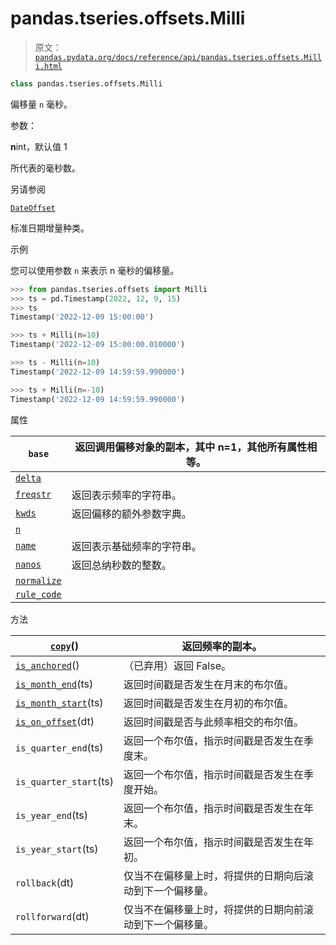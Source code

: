 # pandas.tseries.offsets.Milli

> 原文：[`pandas.pydata.org/docs/reference/api/pandas.tseries.offsets.Milli.html`](https://pandas.pydata.org/docs/reference/api/pandas.tseries.offsets.Milli.html)

```py
class pandas.tseries.offsets.Milli
```

偏移量 `n` 毫秒。

参数：

**n**int，默认值 1

所代表的毫秒数。

另请参阅

[`DateOffset`](https://pandas.pydata.org/docs/reference/api/pandas.tseries.offsets.DateOffset.html#pandas.tseries.offsets.DateOffset "pandas.tseries.offsets.DateOffset")

标准日期增量种类。

示例

您可以使用参数 `n` 来表示 n 毫秒的偏移量。

```py
>>> from pandas.tseries.offsets import Milli
>>> ts = pd.Timestamp(2022, 12, 9, 15)
>>> ts
Timestamp('2022-12-09 15:00:00') 
```

```py
>>> ts + Milli(n=10)
Timestamp('2022-12-09 15:00:00.010000') 
```

```py
>>> ts - Milli(n=10)
Timestamp('2022-12-09 14:59:59.990000') 
```

```py
>>> ts + Milli(n=-10)
Timestamp('2022-12-09 14:59:59.990000') 
```

属性

| `base` | 返回调用偏移对象的副本，其中 n=1，其他所有属性相等。 |
| --- | --- |
| [`delta`](https://pandas.pydata.org/docs/reference/api/pandas.tseries.offsets.Milli.delta.html#pandas.tseries.offsets.Milli.delta "pandas.tseries.offsets.Milli.delta") |  |
| [`freqstr`](https://pandas.pydata.org/docs/reference/api/pandas.tseries.offsets.Milli.freqstr.html#pandas.tseries.offsets.Milli.freqstr "pandas.tseries.offsets.Milli.freqstr") | 返回表示频率的字符串。 |
| [`kwds`](https://pandas.pydata.org/docs/reference/api/pandas.tseries.offsets.Milli.kwds.html#pandas.tseries.offsets.Milli.kwds "pandas.tseries.offsets.Milli.kwds") | 返回偏移的额外参数字典。 |
| [`n`](https://pandas.pydata.org/docs/reference/api/pandas.tseries.offsets.Milli.n.html#pandas.tseries.offsets.Milli.n "pandas.tseries.offsets.Milli.n") |  |
| [`name`](https://pandas.pydata.org/docs/reference/api/pandas.tseries.offsets.Milli.name.html#pandas.tseries.offsets.Milli.name "pandas.tseries.offsets.Milli.name") | 返回表示基础频率的字符串。 |
| [`nanos`](https://pandas.pydata.org/docs/reference/api/pandas.tseries.offsets.Milli.nanos.html#pandas.tseries.offsets.Milli.nanos "pandas.tseries.offsets.Milli.nanos") | 返回总纳秒数的整数。 |
| [`normalize`](https://pandas.pydata.org/docs/reference/api/pandas.tseries.offsets.Milli.normalize.html#pandas.tseries.offsets.Milli.normalize "pandas.tseries.offsets.Milli.normalize") |  |
| [`rule_code`](https://pandas.pydata.org/docs/reference/api/pandas.tseries.offsets.Milli.rule_code.html#pandas.tseries.offsets.Milli.rule_code "pandas.tseries.offsets.Milli.rule_code") |  |

方法

| [`copy`](https://pandas.pydata.org/docs/reference/api/pandas.tseries.offsets.Milli.copy.html#pandas.tseries.offsets.Milli.copy "pandas.tseries.offsets.Milli.copy")() | 返回频率的副本。 |
| --- | --- |
| [`is_anchored`](https://pandas.pydata.org/docs/reference/api/pandas.tseries.offsets.Milli.is_anchored.html#pandas.tseries.offsets.Milli.is_anchored "pandas.tseries.offsets.Milli.is_anchored")() | （已弃用）返回 False。 |
| [`is_month_end`](https://pandas.pydata.org/docs/reference/api/pandas.tseries.offsets.Milli.is_month_end.html#pandas.tseries.offsets.Milli.is_month_end "pandas.tseries.offsets.Milli.is_month_end")(ts) | 返回时间戳是否发生在月末的布尔值。 |
| [`is_month_start`](https://pandas.pydata.org/docs/reference/api/pandas.tseries.offsets.Milli.is_month_start.html#pandas.tseries.offsets.Milli.is_month_start "pandas.tseries.offsets.Milli.is_month_start")(ts) | 返回时间戳是否发生在月初的布尔值。 |
| [`is_on_offset`](https://pandas.pydata.org/docs/reference/api/pandas.tseries.offsets.Milli.is_on_offset.html#pandas.tseries.offsets.Milli.is_on_offset "pandas.tseries.offsets.Milli.is_on_offset")(dt) | 返回时间戳是否与此频率相交的布尔值。 |
| `is_quarter_end`(ts) | 返回一个布尔值，指示时间戳是否发生在季度末。 |
| `is_quarter_start`(ts) | 返回一个布尔值，指示时间戳是否发生在季度开始。 |
| `is_year_end`(ts) | 返回一个布尔值，指示时间戳是否发生在年末。 |
| `is_year_start`(ts) | 返回一个布尔值，指示时间戳是否发生在年初。 |
| `rollback`(dt) | 仅当不在偏移量上时，将提供的日期向后滚动到下一个偏移量。 |
| `rollforward`(dt) | 仅当不在偏移量上时，将提供的日期向前滚动到下一个偏移量。 |
